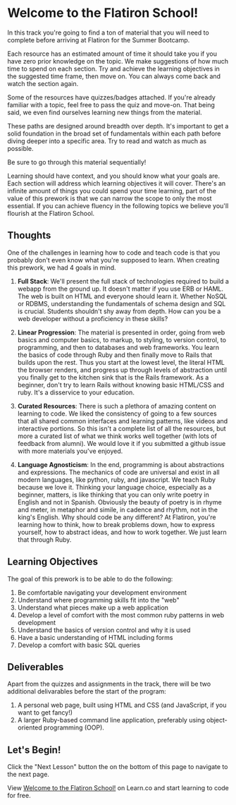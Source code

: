 # Welcome to the Flatiron School!

In this track you're going to find a ton of material that you will need to complete before arriving at Flatiron for the Summer Bootcamp. 

Each resource has an estimated amount of time it should take you if you have zero prior knowledge on the topic. We make suggestions of how much time to spend on each section. Try and achieve the learning objectives in the suggested time frame, then move on. You can always come back and watch the section again.

Some of the resources have quizzes/badges attached. If you're already familiar with a topic, feel free to pass the quiz and move-on. That being said, we even find ourselves learning new things from the material. 

These paths are designed around breadth over depth. It's important to get a solid foundation in the broad set of fundamentals within each path before diving deeper into a specific area. Try to read and watch as much as possible.

Be sure to go through this material sequentially!

Learning should have context, and you should know what your goals are. Each section will address which learning objectives it will cover. There's an infinite amount of things you could spend your time learning, part of the value of this prework is that we can narrow the scope to only the most essential. If you can achieve fluency in the following topics we believe you'll flourish at the Flatiron School.

## Thoughts

One of the challenges in learning how to code and teach code is that you probably don't even know what you're supposed to learn. When creating this prework, we had 4 goals in mind.

1. **Full Stack**: We'll present the full stack of technologies required to build a webapp from the ground up. It doesn't matter if you use ERB or HAML. The web is built on HTML and everyone should learn it. Whether NoSQL or RDBMS, understanding the fundamentals of schema design and SQL is crucial. Students shouldn't shy away from depth. How can you be a web developer without a proficiency in these skills?

2. **Linear Progression**: The material is presented in order, going from web basics and computer basics, to markup, to styling, to version control, to programming, and then to databases and web frameworks. You learn the basics of code through Ruby and then finally move to Rails that builds upon the rest. Thus you start at the lowest level, the literal HTML the browser renders, and progress up through levels of abstraction until you finally get to the kitchen sink that is the Rails framework. As a beginner, don't try to learn Rails without knowing basic HTML/CSS and ruby. It's a disservice to your education.

3. **Curated Resources**: There is such a plethora of amazing content on learning to code. We liked the consistency of going to a few sources that all shared common interfaces and learning patterns, like videos and interactive portions. So this isn't a complete list of all the resources, but more a curated list of what we think works well together (with lots of feedback from alumni). We would love it if you submitted a github issue with more materials you've enjoyed.

4. **Language Agnosticism**: In the end, programming is about abstractions and expressions. The mechanics of code are universal and exist in all modern languages, like python, ruby, and javascript. We teach Ruby because we love it. Thinking your language choice, especially as a beginner, matters, is like thinking that you can only write poetry in English and not in Spanish. Obviously the beauty of poetry is in rhyme and meter, in metaphor and simile, in cadence and rhythm, not in the king's English. Why should code be any different? At Flatiron, you're learning how to think, how to break problems down, how to express yourself, how to abstract ideas, and how to work together. We just learn that through Ruby.

## Learning Objectives

The goal of this prework is to be able to do the following:

  1. Be comfortable navigating your development environment
  2. Understand where programming skills fit into the "web"
  3. Understand what pieces make up a web application
  4. Develop a level of comfort with the most common ruby patterns in web development
  5. Understand the basics of version control and why it is used
  6. Have a basic understanding of HTML including forms
  7. Develop a comfort with basic SQL queries

## Deliverables

Apart from the quizzes and assignments in the track, there will be two additional delivarables before the start of the program:
  1. A personal web page, built using HTML and CSS (and JavaScript, if you want to get fancy!)
  2. A larger Ruby-based command line application, preferably using object-oriented programming (OOP).

## Let's Begin!

Click the "Next Lesson" button the on the bottom of this page to navigate to the next page.

<p data-visibility='hidden'>View <a href='https://learn.co/lessons/tf-welcome-readme' title='Welcome to the Flatiron School!'>Welcome to the Flatiron School!</a> on Learn.co and start learning to code for free.</p>
